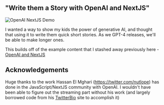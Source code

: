 ## "Write them a Story with OpenAI and NextJS" 

![OpenAI NextJS Demo](https://user-images.githubusercontent.com/17350652/224578711-c815db0e-32e1-450f-af6e-c87298df9639.png)

I wanted a way to show my kids the power of generative AI, and thought that using it to write them quick short stories. As we GPT-4 releases, we'll be able to make longer ones. 

This builds off of the example content that I stashed away previously here - [OpenAI and NextJS]()

## Acknowledgements 

Huge thanks to the work Hassan El Mghari (https://twitter.com/nutlope) has done in the JavaScript/NextJS community with OpenAI. I wouldn't have been able to figure out the streaming part without his work (and largely borrowed code from his [TwitterBio](https://www.twitterbio.com/) site to accomplish it)